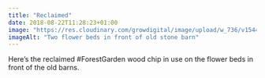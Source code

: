 ```yaml
---
title: "Reclaimed"
date: 2018-08-22T11:28:23+01:00
image: "https://res.cloudinary.com/growdigital/image/upload/w_736/v1544305191/barn-29257032937.jpg"
imageAlt: "Two flower beds in front of old stone barn"
---
```


Here’s the reclaimed #ForestGarden wood chip in use on the flower beds in front of the old barns.
